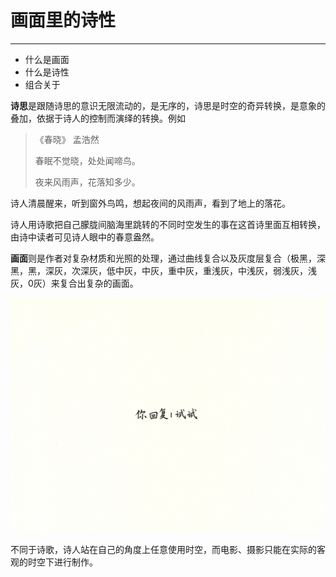 # 画面里的诗性
----
- 什么是画面
- 什么是诗性
- 组合关于

 **诗思**是跟随诗思的意识无限流动的，是无序的，诗思是时空的奇异转换，是意象的叠加，依据于诗人的控制而演绎的转换。例如

>《春晓》  孟浩然
>
>春眠不觉晓，处处闻啼鸟。
>
>夜来风雨声，花落知多少。 

诗人清晨醒来，听到窗外鸟鸣，想起夜间的风雨声，看到了地上的落花。

诗人用诗歌把自己朦胧间脑海里跳转的不同时空发生的事在这首诗里面互相转换，由诗中读者可见诗人眼中的春意盎然。

**画面**则是作者对复杂材质和光照的处理，通过曲线复合以及灰度层复合（极黑，深黑，黑，深灰，次深灰，低中灰，中灰，重中灰，重浅灰，中浅灰，弱浅灰，浅灰，0灰）来复合出复杂的画面。

![图片](https://github.com/justoneckh/CHEN/blob/master/8.jpg)

不同于诗歌，诗人站在自己的角度上任意使用时空，而电影、摄影只能在实际的客观的时空下进行制作。